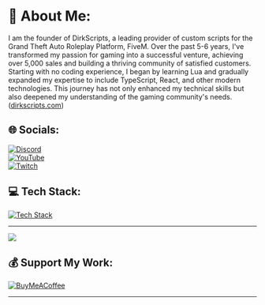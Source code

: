 # 💫 About Me:
I am the founder of DirkScripts, a leading provider of custom scripts for the Grand Theft Auto Roleplay Platform, FiveM. Over the past 5-6 years, I've transformed my passion for gaming into a successful venture, achieving over 5,000 sales and building a thriving community of satisfied customers. Starting with no coding experience, I began by learning Lua and gradually expanded my expertise to include TypeScript, React, and other modern technologies. This journey has not only enhanced my technical skills but also deepened my understanding of the gaming community's needs. ([dirkscripts.com](https://www.dirkscripts.com/?utm_source=chatgpt.com))

## 🌐 Socials:
[![Discord](https://skillicons.dev/icons?i=discord)](https://discord.gg/dirkscripts)  
[![YouTube](https://skillicons.dev/icons?i=youtube)](https://www.youtube.com/@DirkScripts)  
[![Twitch](https://skillicons.dev/icons?i=twitch)](https://www.twitch.tv/dirkscripts)

## 💻 Tech Stack:
[![Tech Stack](https://skillicons.dev/icons?i=lua,react,vite,ts,js,html,mysql,jquery,figma,npm,pnpm,githubactions)](https://www.dirkscripts.com)

---

[![](https://visitcount.itsvg.in/api?id=DirkDigglerz&icon=3&color=3)](https://visitcount.itsvg.in)

## 💰 Support My Work:
[![BuyMeACoffee](https://img.shields.io/badge/Buy%20Me%20a%20Coffee-ffdd00?style=for-the-badge&logo=buy-me-a-coffee&logoColor=black)](https://buymeacoffee.com/https://ko-fi.com/dirkscripts)

---
